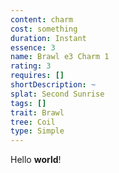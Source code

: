 ```yaml
---
content: charm
cost: something
duration: Instant
essence: 3
name: Brawl e3 Charm 1
rating: 3
requires: []
shortDescription: ~
splat: Second Sunrise
tags: []
trait: Brawl
tree: Coil
type: Simple
---
```


Hello **world**!
